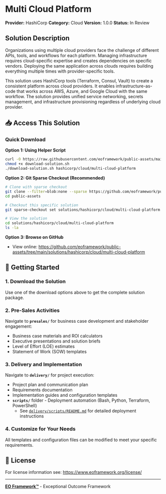 # Multi Cloud Platform

**Provider:** HashiCorp
**Category:** Cloud
**Version:** 1.0.0
**Status:** In Review

## Solution Description

Organizations using multiple cloud providers face the challenge of different APIs, tools, and workflows for each platform. Managing infrastructure requires cloud-specific expertise and creates dependencies on specific vendors. Deploying the same application across clouds requires building everything multiple times with provider-specific tools.

This solution uses HashiCorp tools (Terraform, Consul, Vault) to create a consistent platform across cloud providers. It enables infrastructure-as-code that works across AWS, Azure, and Google Cloud with the same workflow. The solution provides unified service networking, secrets management, and infrastructure provisioning regardless of underlying cloud provider.


## 📥 Access This Solution

### Quick Download

**Option 1: Using Helper Script**
```bash
curl -O https://raw.githubusercontent.com/eoframework/public-assets/main/download-solution.sh
chmod +x download-solution.sh
./download-solution.sh hashicorp/cloud/multi-cloud-platform
```

**Option 2: Git Sparse Checkout (Recommended)**
```bash
# Clone with sparse checkout
git clone --filter=blob:none --sparse https://github.com/eoframework/public-assets.git
cd public-assets

# Checkout this specific solution
git sparse-checkout set solutions/hashicorp/cloud/multi-cloud-platform

# View the solution
cd solutions/hashicorp/cloud/multi-cloud-platform
ls -la
```

**Option 3: Browse on GitHub**
- View online: https://github.com/eoframework/public-assets/tree/main/solutions/hashicorp/cloud/multi-cloud-platform

## 🚀 Getting Started

### 1. Download the Solution
Use one of the download options above to get the complete solution package.

### 2. Pre-Sales Activities
Navigate to **`presales/`** for business case development and stakeholder engagement:
- Business case materials and ROI calculators
- Executive presentations and solution briefs
- Level of Effort (LOE) estimates
- Statement of Work (SOW) templates

### 3. Delivery and Implementation
Navigate to **`delivery/`** for project execution:
- Project plan and communication plan
- Requirements documentation
- Implementation guides and configuration templates
- **`scripts/`** folder - Deployment automation (Bash, Python, Terraform, PowerShell)
  - See [`delivery/scripts/README.md`](delivery/scripts/README.md) for detailed deployment instructions

### 4. Customize for Your Needs
All templates and configuration files can be modified to meet your specific requirements.

## 📄 License

For license information see: https://www.eoframework.org/license/

---

**[EO Framework™](https://eoframework.org)** - Exceptional Outcome Framework
